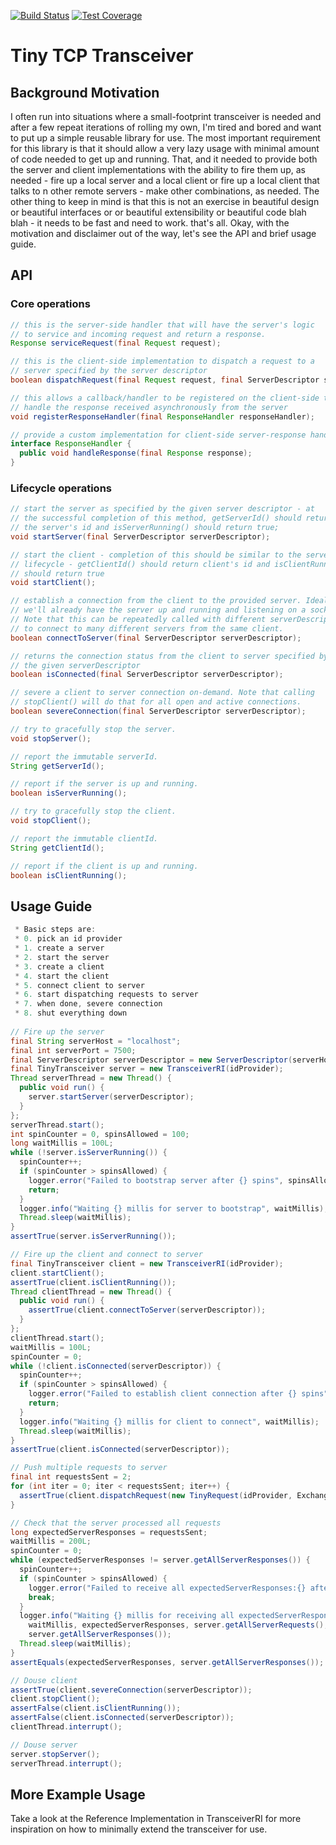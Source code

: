 [![Build Status](https://img.shields.io/travis/gsharma/tiny-transceiver/master.svg)](https://travis-ci.org/gsharma/tiny-transceiver)
[![Test Coverage](https://img.shields.io/codecov/c/github/gsharma/tiny-transceiver/master.svg)](https://codecov.io/github/gsharma/tiny-transceiver?branch=master)

# Tiny TCP Transceiver

## Background Motivation
I often run into situations where a small-footprint transceiver is needed and after a few repeat iterations of rolling my own, I'm tired and bored and want to put up a simple reusable library for use. The most important requirement for this library is that it should allow a very lazy usage with minimal amount of code needed to get up and running. That, and it needed to provide both the server and client implementations with the ability to fire them up, as needed - fire up a local server and a local client or fire up a local client that talks to n other remote servers - make other combinations, as needed. The other thing to keep in mind is that this is not an exercise in beautiful design or beautiful interfaces or or beautiful extensibility or beautiful code blah blah - it needs to be fast and need to work. that's all. Okay, with the motivation and disclaimer out of the way, let's see the API and brief usage guide. 


## API
 
### Core operations
```java
// this is the server-side handler that will have the server's logic
// to service and incoming request and return a response.
Response serviceRequest(final Request request);

// this is the client-side implementation to dispatch a request to a
// server specified by the server descriptor
boolean dispatchRequest(final Request request, final ServerDescriptor server);

// this allows a callback/handler to be registered on the client-side to
// handle the response received asynchronously from the server
void registerResponseHandler(final ResponseHandler responseHandler);

// provide a custom implementation for client-side server-response handling
interface ResponseHandler {
  public void handleResponse(final Response response);
}
```

### Lifecycle operations
```java
// start the server as specified by the given server descriptor - at
// the successful completion of this method, getServerId() should return 
// the server's id and isServerRunning() should return true;
void startServer(final ServerDescriptor serverDescriptor);

// start the client - completion of this should be similar to the server
// lifecycle - getClientId() should return client's id and isClientRunning()
// should return true
void startClient();

// establish a connection from the client to the provided server. Ideally,
// we'll already have the server up and running and listening on a socket.
// Note that this can be repeatedly called with different serverDescriptors
// to connect to many different servers from the same client.
boolean connectToServer(final ServerDescriptor serverDescriptor);

// returns the connection status from the client to server specified by
// the given serverDescriptor
boolean isConnected(final ServerDescriptor serverDescriptor);

// severe a client to server connection on-demand. Note that calling
// stopClient() will do that for all open and active connections.
boolean severeConnection(final ServerDescriptor serverDescriptor);

// try to gracefully stop the server.
void stopServer();

// report the immutable serverId.
String getServerId();

// report if the server is up and running.
boolean isServerRunning();

// try to gracefully stop the client.
void stopClient();

// report the immutable clientId.
String getClientId();

// report if the client is up and running.
boolean isClientRunning();
```
 
 
## Usage Guide
```java
 * Basic steps are:
 * 0. pick an id provider
 * 1. create a server
 * 2. start the server
 * 3. create a client
 * 4. start the client
 * 5. connect client to server
 * 6. start dispatching requests to server
 * 7. when done, severe connection
 * 8. shut everything down
 
// Fire up the server
final String serverHost = "localhost";
final int serverPort = 7500;
final ServerDescriptor serverDescriptor = new ServerDescriptor(serverHost, serverPort, false);
final TinyTransceiver server = new TransceiverRI(idProvider);
Thread serverThread = new Thread() {
  public void run() {
    server.startServer(serverDescriptor);
  }
};
serverThread.start();
int spinCounter = 0, spinsAllowed = 100;
long waitMillis = 100L;
while (!server.isServerRunning()) {
  spinCounter++;
  if (spinCounter > spinsAllowed) {
    logger.error("Failed to bootstrap server after {} spins", spinsAllowed);
    return;
  }
  logger.info("Waiting {} millis for server to bootstrap", waitMillis);
  Thread.sleep(waitMillis);
}
assertTrue(server.isServerRunning());

// Fire up the client and connect to server
final TinyTransceiver client = new TransceiverRI(idProvider);
client.startClient();
assertTrue(client.isClientRunning());
Thread clientThread = new Thread() {
  public void run() {
    assertTrue(client.connectToServer(serverDescriptor));
  }
};
clientThread.start();
waitMillis = 100L;
spinCounter = 0;
while (!client.isConnected(serverDescriptor)) {
  spinCounter++;
  if (spinCounter > spinsAllowed) {
    logger.error("Failed to establish client connection after {} spins", spinsAllowed);
    return;
  }
  logger.info("Waiting {} millis for client to connect", waitMillis);
  Thread.sleep(waitMillis);
}
assertTrue(client.isConnected(serverDescriptor));

// Push multiple requests to server
final int requestsSent = 2;
for (int iter = 0; iter < requestsSent; iter++) {
  assertTrue(client.dispatchRequest(new TinyRequest(idProvider, ExchangeType.NORMAL), serverDescriptor));
}

// Check that the server processed all requests
long expectedServerResponses = requestsSent;
waitMillis = 200L;
spinCounter = 0;
while (expectedServerResponses != server.getAllServerResponses()) {
  spinCounter++;
  if (spinCounter > spinsAllowed) {
    logger.error("Failed to receive all expectedServerResponses:{} after {} spins", expectedServerResponses, spinsAllowed);
    break;
  }
  logger.info("Waiting {} millis for receiving all expectedServerResponses:{}, serverReceived:{}, serverResponses:{}",
    waitMillis, expectedServerResponses, server.getAllServerRequests(),
    server.getAllServerResponses());
  Thread.sleep(waitMillis);
}
assertEquals(expectedServerResponses, server.getAllServerResponses());

// Douse client
assertTrue(client.severeConnection(serverDescriptor));
client.stopClient();
assertFalse(client.isClientRunning());
assertFalse(client.isConnected(serverDescriptor));
clientThread.interrupt();

// Douse server
server.stopServer();
serverThread.interrupt();
```

## More Example Usage
Take a look at the Reference Implementation in TransceiverRI for more inspiration on how to minimally extend the transceiver for use.

